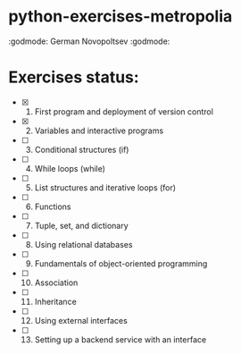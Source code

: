 # python-exercises-metropolia
:godmode: German Novopoltsev :godmode:
# Exercises status:
- [x] 1. First program and deployment of version control
- [x] 2. Variables and interactive programs
- [ ] 3. Conditional structures (if)
- [ ] 4. While loops (while)
- [ ] 5. List structures and iterative loops (for)
- [ ] 6. Functions
- [ ] 7. Tuple, set, and dictionary
- [ ] 8. Using relational databases
- [ ] 9. Fundamentals of object-oriented programming
- [ ] 10. Association
- [ ] 11. Inheritance
- [ ] 12. Using external interfaces
- [ ] 13. Setting up a backend service with an interface
